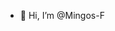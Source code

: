 - 👋 Hi, I’m @Mingos-F

<!---
Mingos-F/Mingos-F is a ✨ special ✨ repository because its `README.md` (this file) appears on your GitHub profile.
You can click the Preview link to take a look at your changes.
--->
